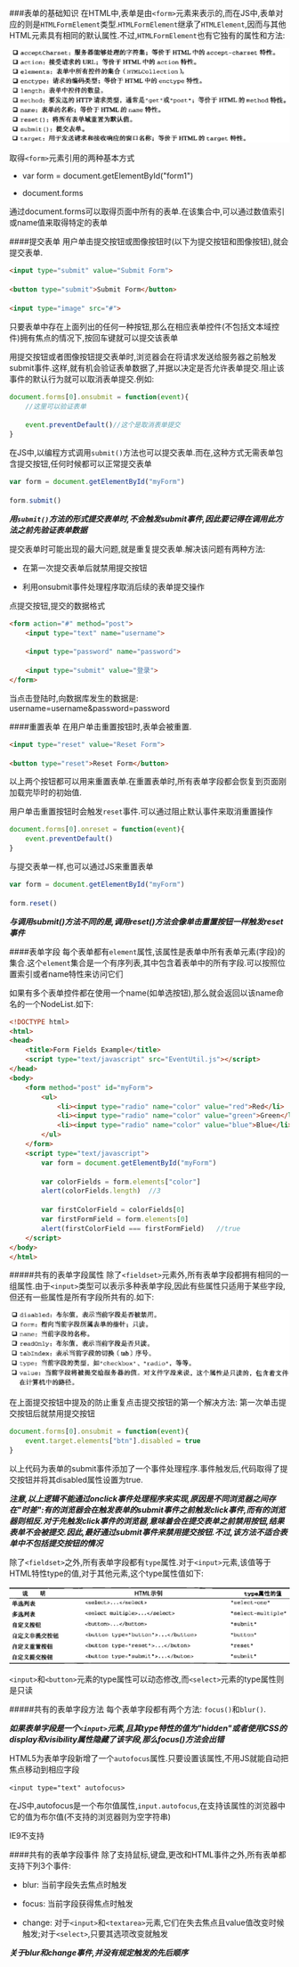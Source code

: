 ###表单的基础知识
在HTML中,表单是由`<form>`元素来表示的,而在JS中,表单对应的则是`HTMLFormElement`类型.`HTMLFormElement`继承了`HTMLElement`,因而与其他HTML元素具有相同的默认属性.不过,`HTMLFormElement`也有它独有的属性和方法:

![form-property](img/form-property.png)

取得`<form>`元素引用的两种基本方式

- var form = document.getElementById("form1")

- document.forms

通过document.forms可以取得页面中所有的表单.在该集合中,可以通过数值索引或name值来取得特定的表单

####提交表单
用户单击提交按钮或图像按钮时(以下为提交按钮和图像按钮),就会提交表单.

```html
<input type="submit" value="Submit Form">

<button type="submit">Submit Form</button>

<input type="image" src="#">
```

只要表单中存在上面列出的任何一种按钮,那么在相应表单控件(不包括文本域控件)拥有焦点的情况下,按回车键就可以提交该表单

用提交按钮或者图像按钮提交表单时,浏览器会在将请求发送给服务器之前触发submit事件.这样,就有机会验证表单数据了,并据以决定是否允许表单提交.阻止该事件的默认行为就可以取消表单提交.例如:

```javascript
document.forms[0].onsubmit = function(event){
    //这里可以验证表单

    event.preventDefault()//这个是取消表单提交
}
```

在JS中,以编程方式调用`submit()`方法也可以提交表单.而在,这种方式无需表单包含提交按钮,任何时候都可以正常提交表单

```javascript
var form = document.getElementById("myForm")

form.submit()
```

**_用`submit()`方法的形式提交表单时,不会触发submit事件,因此要记得在调用此方法之前先验证表单数据_**

提交表单时可能出现的最大问题,就是重复提交表单.解决该问题有两种方法:

- 在第一次提交表单后就禁用提交按钮

- 利用onsubmit事件处理程序取消后续的表单提交操作


点提交按钮,提交的数据格式

```html
<form action="#" method="post">
    <input type="text" name="username">

    <input type="password" name="password">

    <input type="submit" value="登录">
</form>
```

当点击登陆时,向数据库发生的数据是: username=username&password=password


####重置表单
在用户单击重置按钮时,表单会被重置.

```html
<input type="reset" value="Reset Form">

<button type="reset">Reset Form</button>
```

以上两个按钮都可以用来重置表单.在重置表单时,所有表单字段都会恢复到页面刚加载完毕时的初始值.

用户单击重置按钮时会触发`reset`事件.可以通过阻止默认事件来取消重置操作

```javascript
document.forms[0].onreset = function(event){
    event.preventDefault()
}
```

与提交表单一样,也可以通过JS来重置表单

```javascript
var form = document.getElementById("myForm")

form.reset()
```

**_与调用submit()方法不同的是,调用reset()方法会像单击重置按钮一样触发reset事件_**

####表单字段
每个表单都有`element`属性,该属性是表单中所有表单元素(字段)的集合.这个`element`集合是一个有序列表,其中包含着表单中的所有字段.可以按照位置索引或者name特性来访问它们

如果有多个表单控件都在使用一个name(如单选按钮),那么就会返回以该name命名的一个NodeList.如下:

```html
<!DOCTYPE html>
<html>
<head>
    <title>Form Fields Example</title>
    <script type="text/javascript" src="EventUtil.js"></script>
</head>
<body>
    <form method="post" id="myForm">
        <ul>
            <li><input type="radio" name="color" value="red">Red</li>
            <li><input type="radio" name="color" value="green">Green</li>
            <li><input type="radio" name="color" value="blue">Blue</li>
        </ul>
    </form>     
    <script type="text/javascript">
        var form = document.getElementById("myForm")
        
        var colorFields = form.elements["color"]
        alert(colorFields.length)  //3
        
        var firstColorField = colorFields[0]
        var firstFormField = form.elements[0]
        alert(firstColorField === firstFormField)   //true
    </script>
</body>
</html>
```

#####共有的表单字段属性
除了`<fieldset>`元素外,所有表单字段都拥有相同的一组属性.由于`<input>`类型可以表示多种表单字段,因此有些属性只适用于某些字段,但还有一些属性是所有字段所共有的.如下:

![field-property](img/field-property.png)

在上面提交按钮中提及的防止重复点击提交按钮的第一个解决方法: 第一次单击提交按钮后就禁用提交按钮

```javascript
document.forms[0].onsubmit = function(event){
    event.target.elements["btn"].disabled = true
}
```

以上代码为表单的submit事件添加了一个事件处理程序.事件触发后,代码取得了提交按钮并将其disabled属性设置为true.

**_注意,以上逻辑不能通过onclick事件处理程序来实现,原因是不同浏览器之间存在"时差":有的浏览器会在触发表单的submit事件之前触发click事件,而有的浏览器则相反.对于先触发click事件的浏览器,意味着会在提交表单之前禁用按钮,结果表单不会被提交.因此,最好通过submit事件来禁用提交按钮.不过,该方法不适合表单中不包括提交按钮的情况_**

除了`<fieldset>`之外,所有表单字段都有`type`属性.对于`<input>`元素,该值等于HTML特性type的值,对于其他元素,这个type属性值如下:

![type](img/type.png)

`<input>`和`<button>`元素的type属性可以动态修改,而`<select>`元素的type属性则是只读

#####共有的表单字段方法
每个表单字段都有两个方法: `focus()`和`blur()`.

**_如果表单字段是一个`<input>`元素,且其type特性的值为"hidden"或者使用CSS的display和visibility属性隐藏了该字段,那么focus()方法会出错_**

HTML5为表单字段新增了一个`autofocus`属性.只要设置该属性,不用JS就能自动把焦点移动到相应字段

`<input type="text" autofocus>`

在JS中,autofocus是一个布尔值属性,`input.autofocus`,在支持该属性的浏览器中它的值为布尔值(不支持的浏览器则为空字符串)

IE9不支持

####共有的表单字段事件
除了支持鼠标,键盘,更改和HTML事件之外,所有表单都支持下列3个事件:

- blur: 当前字段失去焦点时触发

- focus: 当前字段获得焦点时触发

- change: 对于`<input>`和`<textarea>`元素,它们在失去焦点且value值改变时候触发;对于`<select>`,只要其选项改变就触发

**_关于blur和change事件,并没有规定触发的先后顺序_**
